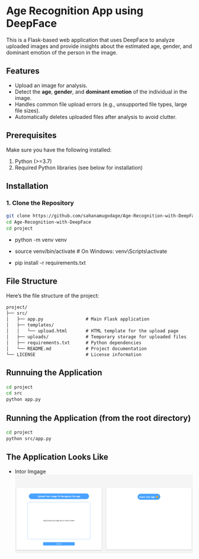 # Age Recognition App using DeepFace

This is a Flask-based web application that uses DeepFace to analyze uploaded images and provide insights about the estimated age, gender, and dominant emotion of the person in the image.

## Features

- Upload an image for analysis.
- Detect the **age**, **gender**, and **dominant emotion** of the individual in the image.
- Handles common file upload errors (e.g., unsupported file types, large file sizes).
- Automatically deletes uploaded files after analysis to avoid clutter.

## Prerequisites

Make sure you have the following installed:

1. Python (>=3.7)
2. Required Python libraries (see below for installation)

## Installation

### 1. Clone the Repository

```bash
git clone https://github.com/sahanamugodage/Age-Recognition-with-DeepFace.git
cd Age-Recognition-with-DeepFace
cd project
```

- python -m venv venv
- source venv/bin/activate # On Windows: venv\Scripts\activate

- pip install -r requirements.txt

## File Structure

Here’s the file structure of the project:

```plaintext
project/
├── src/
│   ├── app.py                # Main Flask application
│   ├── templates/
│   │   └── upload.html       # HTML template for the upload page
│   ├── uploads/              # Temporary storage for uploaded files
│   ├── requirements.txt      # Python dependencies
│   └── README.md             # Project documentation
└── LICENSE                   # License information

```

## Runnuing the Application

```bash
cd project
cd src
python app.py
```

## Running the Application (from the root directory)

```bash
cd project
python src/app.py
```

## The Application Looks Like

- Intor Imgage
  ![alt text](image.png)
